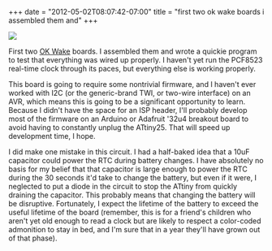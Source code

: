 ﻿+++
date = "2012-05-02T08:07:42-07:00"
title = "first two ok wake boards i assembled them and"
+++

 ![](/tumblr_files/tumblr_m3bws8oKA11qly645o1_1280.jpg)  

First two [OK Wake](/post/21150945583/ok-wake) boards. I assembled them and
wrote a quickie program to test that everything was wired up properly. I
haven't yet run the PCF8523 real-time clock through its paces, but everything
else is working properly.

This board is going to require some nontrivial firmware, and I haven't ever
worked with I2C (or the generic-brand TWI, or two-wire interface) on an AVR,
which means this is going to be a significant opportunity to learn. Because I
didn't have the space for an ISP header, I'll probably develop most of the
firmware on an Arduino or Adafruit '32u4 breakout board to avoid having to
constantly unplug the ATtiny25. That will speed up development time, I hope.

I did make one mistake in this circuit. I had a half-baked idea that a 10uF
capacitor could power the RTC during battery changes. I have absolutely no
basis for my belief that that capacitor is large enough to power the RTC
during the 30 seconds it'd take to change the battery, but even if it were, I
neglected to put a diode in the circuit to stop the ATtiny from quickly
draining the capacitor. This probably means that changing the battery will be
disruptive. Fortunately, I expect the lifetime of the battery to exceed the
useful lifetime of the board (remember, this is for a friend's children who
aren't yet old enough to read a clock but are likely to respect a color-coded
admonition to stay in bed, and I'm sure that in a year they'll have grown out
of that phase).

